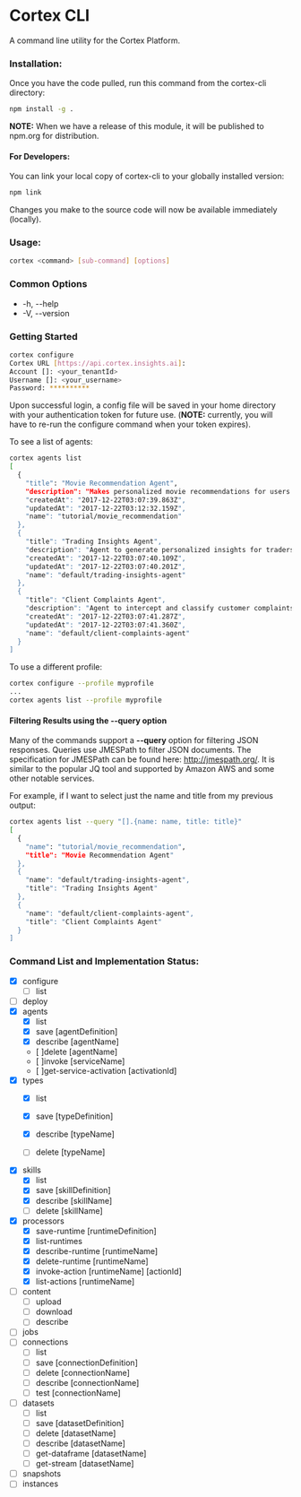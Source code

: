# Cortex CLI
A command line utility for the Cortex Platform.

### Installation:
Once you have the code pulled, run this command from the cortex-cli directory:
```bash
npm install -g .
```

**NOTE:** When we have a release of this module, it will be published to npm.org for distribution.

#### For Developers:
You can link your local copy of cortex-cli to your globally installed version:
```bash
npm link
```
Changes you make to the source code will now be available immediately (locally).

### Usage:

```bash
cortex <command> [sub-command] [options]
```
### Common Options

- -h, --help
- -V, --version

### Getting Started
```bash
cortex configure
Cortex URL [https://api.cortex.insights.ai]:
Account []: <your_tenantId>
Username []: <your_username>
Password: **********
```

Upon successful login, a config file will be saved in your home directory with your authentication token for future use. (**NOTE:** currently, you will have to re-run the configure command when your token expires).

To see a list of agents:
```bash
cortex agents list
[
  {
    "title": "Movie Recommendation Agent",
    "description": "Makes personalized movie recommendations for users.",
    "createdAt": "2017-12-22T03:07:39.863Z",
    "updatedAt": "2017-12-22T03:12:32.159Z",
    "name": "tutorial/movie_recommendation"
  },
  {
    "title": "Trading Insights Agent",
    "description": "Agent to generate personalized insights for traders.",
    "createdAt": "2017-12-22T03:07:40.109Z",
    "updatedAt": "2017-12-22T03:07:40.201Z",
    "name": "default/trading-insights-agent"
  },
  {
    "title": "Client Complaints Agent",
    "description": "Agent to intercept and classify customer complaints early in the process before it even goes to internal audit.",
    "createdAt": "2017-12-22T03:07:41.287Z",
    "updatedAt": "2017-12-22T03:07:41.360Z",
    "name": "default/client-complaints-agent"
  }
]
```

To use a different profile:
```bash
cortex configure --profile myprofile
...
cortex agents list --profile myprofile
```

#### Filtering Results using the --query option
Many of the commands support a __--query__ option for filtering JSON responses.  Queries use JMESPath to filter JSON documents. The specification for JMESPath can be found here: http://jmespath.org/.  It is similar to the popular JQ tool and supported by Amazon AWS and some other notable services.

For example, if I want to select just the name and title from my previous output:
```bash
cortex agents list --query "[].{name: name, title: title}"
[
  {
    "name": "tutorial/movie_recommendation",
    "title": "Movie Recommendation Agent"
  },
  {
    "name": "default/trading-insights-agent",
    "title": "Trading Insights Agent"
  },
  {
    "name": "default/client-complaints-agent",
    "title": "Client Complaints Agent"
  }
]
```

### Command List and Implementation Status:

- [x] configure
    - [ ] list
- [ ] deploy
- [x] agents
    - [x] list
    - [x] save [agentDefinition]
    - [x] describe [agentName]
    - [ ]delete [agentName]
    - [ ]invoke [serviceName]
    - [ ]get-service-activation [activationId]
- [x] types
    - [x] list
    - [x] save [typeDefinition]
    - [x] describe [typeName]


    - [ ] delete [typeName]
- [x] skills
    - [x] list
    - [x] save [skillDefinition]
    - [x] describe [skillName]
    - [ ] delete [skillName]
- [x] processors
    - [x] save-runtime [runtimeDefinition]
    - [x] list-runtimes
    - [x] describe-runtime [runtimeName]
    - [x] delete-runtime [runtimeName]
    - [x] invoke-action [runtimeName] [actionId]
    - [x] list-actions [runtimeName]
- [ ] content
    - [ ] upload
    - [ ] download
    - [ ] describe
- [ ] jobs
- [ ] connections
    - [ ] list
    - [ ] save [connectionDefinition]
    - [ ] delete [connectionName]
    - [ ] describe [connectionName]
    - [ ] test [connectionName]
- [ ] datasets
    - [ ] list
    - [ ] save [datasetDefinition]
    - [ ] delete [datasetName]
    - [ ] describe [datasetName]
    - [ ] get-dataframe [datasetName]
    - [ ] get-stream [datasetName]
- [ ] snapshots
- [ ] instances